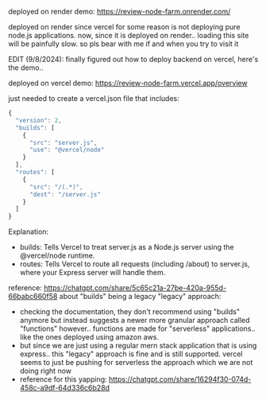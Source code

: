 deployed on render demo: https://review-node-farm.onrender.com/

deployed on render since vercel for some reason is not deploying pure node.js applications. 
now, since it is deployed on render.. loading this site will be painfully slow. so pls bear with me if and when you try to visit it

EDIT (9/8/2024):
finally figured out how to deploy backend on vercel, here's the demo..

deployed on vercel demo: https://review-node-farm.vercel.app/overview


just needed to create a vercel.json file that includes:

```javascript
{
  "version": 2,
  "builds": [
    {
      "src": "server.js",
      "use": "@vercel/node"
    }
  ],
  "routes": [
    {
      "src": "/(.*)",
      "dest": "/server.js"
    }
  ]
}
```
Explanation:
- builds: Tells Vercel to treat server.js as a Node.js server using the @vercel/node runtime.
- routes: Tells Vercel to route all requests (including /about) to server.js, where your Express server will handle them.

reference: https://chatgpt.com/share/5c65c21a-27be-420a-955d-66babc660f58
about "builds" being a legacy "legacy" approach: 
- checking the documentation, they don't recommend using "builds" anymore but instead suggests a newer more granular approach called "functions" however.. functions are made for "serverless" applications.. like the ones deployed using amazon aws.
- but since we are just using a regular mern stack application that is using express.. this "legacy" approach is fine and is still supported. vercel seems to just be pushing for serverless the approach which we are not doing right now
- reference for this yapping:  https://chatgpt.com/share/16294f30-074d-458c-a9df-64d336c6b28d
